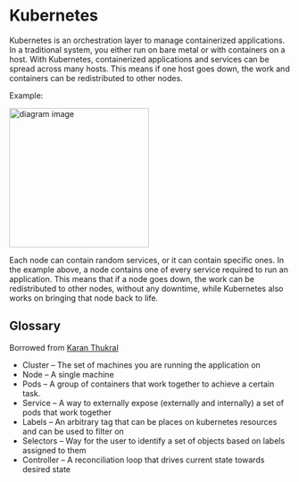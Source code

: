 # Kubernetes

Kubernetes is an orchestration layer to manage containerized applications. In a traditional system, you either run on bare metal or with containers on a host. With Kubernetes, containerized applications and services can be spread across many hosts. This means if one host goes down, the work and containers can be redistributed to other nodes.

Example:


<!---
```diagram
graph BT
  subgraph Kubernetes
    Node1((Node1))-\->Cluster
    Node2((Node2))-\->Cluster
    Node3((Node3))-\->Cluster
  end
  subgraph Node
    App-\->Node3
    MySQL-\->Node3
    Redis-\->Node3
    Nginx-\->Node3
  end
Nginx---Internet
```
--->
<img src='https://jules2689.github.io/gitcdn/images/website/images/diagram/57bfba886cdabd6803742ab499d85e11.png' alt='diagram image' height='250px'>


Each node can contain random services, or it can contain specific ones. In the example above, a node contains one of every service required to run an application. This means that if a node goes down, the work can be redistributed to other nodes, without any downtime, while Kubernetes also works on bringing that node back to life.

Glossary
---
Borrowed from [Karan Thukral](https://github.com/karanthukral)
- Cluster – The set of machines you are running the application on
- Node – A single machine
- Pods – A group of containers that work together to achieve a certain task. 
- Service – A way to externally expose (externally and internally) a set of pods that work together
- Labels – An arbitrary tag that can be places on kubernetes resources and can be used to filter on
- Selectors – Way for the user to identify a set of objects based on labels assigned to them
- Controller – A reconciliation loop that drives current state towards desired state
